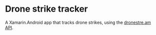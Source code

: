 # Drone strike tracker

A Xamarin.Android app that tracks drone strikes, using the [dronestre.am API](http://dronestre.am).
